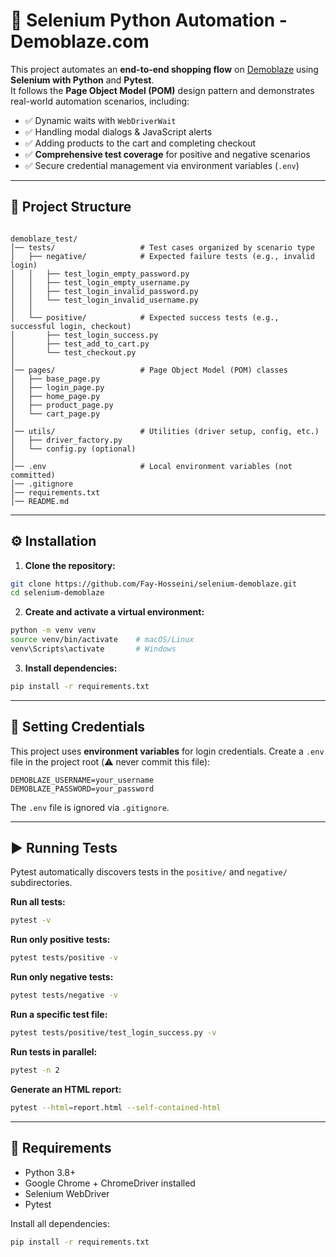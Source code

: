 
# 🛒 Selenium Python Automation - Demoblaze.com

This project automates an **end-to-end shopping flow** on [Demoblaze](https://demoblaze.com/) using **Selenium with Python** and **Pytest**.  
It follows the **Page Object Model (POM)** design pattern and demonstrates real-world automation scenarios, including:

* ✅ Dynamic waits with `WebDriverWait`
* ✅ Handling modal dialogs & JavaScript alerts
* ✅ Adding products to the cart and completing checkout
* ✅ **Comprehensive test coverage** for positive and negative scenarios
* ✅ Secure credential management via environment variables (`.env`)

---

## 📂 Project Structure

```

demoblaze_test/
│── tests/                   # Test cases organized by scenario type
│   ├── negative/            # Expected failure tests (e.g., invalid login)
│   │   ├── test_login_empty_password.py
│   │   ├── test_login_empty_username.py
│   │   ├── test_login_invalid_password.py
│   │   └── test_login_invalid_username.py
│   │
│   └── positive/            # Expected success tests (e.g., successful login, checkout)
│       ├── test_login_success.py
│       ├── test_add_to_cart.py
│       └── test_checkout.py
│
│── pages/                   # Page Object Model (POM) classes
│   ├── base_page.py
│   ├── login_page.py
│   ├── home_page.py
│   ├── product_page.py
│   └── cart_page.py
│
│── utils/                   # Utilities (driver setup, config, etc.)
│   ├── driver_factory.py
│   └── config.py (optional)
│
│── .env                     # Local environment variables (not committed)
│── .gitignore
│── requirements.txt
│── README.md

````

---

## ⚙️ Installation

1. **Clone the repository:**

```bash
git clone https://github.com/Fay-Hosseini/selenium-demoblaze.git
cd selenium-demoblaze
````

2. **Create and activate a virtual environment:**

```bash
python -m venv venv
source venv/bin/activate    # macOS/Linux
venv\Scripts\activate       # Windows
```

3. **Install dependencies:**

```bash
pip install -r requirements.txt
```

---

## 🔐 Setting Credentials

This project uses **environment variables** for login credentials.
Create a `.env` file in the project root (⚠️ never commit this file):

```
DEMOBLAZE_USERNAME=your_username
DEMOBLAZE_PASSWORD=your_password
```

The `.env` file is ignored via `.gitignore`.

---

## ▶️ Running Tests

Pytest automatically discovers tests in the `positive/` and `negative/` subdirectories.

**Run all tests:**

```bash
pytest -v
```

**Run only positive tests:**

```bash
pytest tests/positive -v
```

**Run only negative tests:**

```bash
pytest tests/negative -v
```

**Run a specific test file:**

```bash
pytest tests/positive/test_login_success.py -v
```

**Run tests in parallel:**

```bash
pytest -n 2
```

**Generate an HTML report:**

```bash
pytest --html=report.html --self-contained-html
```

---

## 📌 Requirements

* Python 3.8+
* Google Chrome + ChromeDriver installed
* Selenium WebDriver
* Pytest

Install all dependencies:

```bash
pip install -r requirements.txt
```

